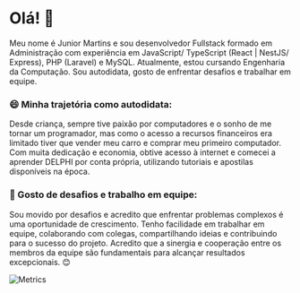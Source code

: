 # Olá! 👋

Meu nome é Junior Martins e sou desenvolvedor Fullstack formado em Administração com experiência em JavaScript/ TypeScript (React | NestJS/ Express), PHP (Laravel) e MySQL. Atualmente, estou cursando Engenharia da Computação. Sou autodidata, gosto de enfrentar desafios e trabalhar em equipe.

### 😄 Minha trajetória como autodidata:
Desde criança, sempre tive paixão por computadores e o sonho de me tornar um programador, mas como o acesso a recursos financeiros era limitado tiver que vender meu carro e comprar meu primeiro computador. Com muita dedicação e economia, obtive acesso à internet e comecei a aprender DELPHI por conta própria, utilizando tutoriais e apostilas disponíveis na época.

### 💪 Gosto de desafios e trabalho em equipe:
Sou movido por desafios e acredito que enfrentar problemas complexos é uma oportunidade de crescimento. Tenho facilidade em trabalhar em equipe, colaborando com colegas, compartilhando ideias e contribuindo para o sucesso do projeto. Acredito que a sinergia e cooperação entre os membros da equipe são fundamentais para alcançar resultados excepcionais. 😊


![Metrics](https://metrics.lecoq.io/juniormartinxo?template=classic&isocalendar=1&languages=1&repositories=1&gists=1&introduction=1&repositories=100&repositories.batch=100&repositories.forks=false&repositories.affiliations=owner&isocalendar.duration=half-year&languages.limit=8&languages.threshold=0%25&languages.colors=github&languages.sections=most-used&languages.indepth=false&languages.analysis.timeout=15&languages.categories=markup%2C%20programming&languages.recent.categories=markup%2C%20programming&languages.recent.load=300&languages.recent.days=14&introduction.title=true&config.timezone=America%2FSao_Paulo)

<!--
**juniormartinxo/juniormartinxo** is a ✨ _special_ ✨ repository because its `README.md` (this file) appears on your GitHub profile.

Here are some ideas to get you started:

- 🔭 I’m currently working on ...
- 🌱 I’m currently learning ...
- 👯 I’m looking to collaborate on ...
- 🤔 I’m looking for help with ...
- 💬 Ask me about ...
- 📫 How to reach me: ...
- 😄 Pronouns: ...
- ⚡ Fun fact: ...


|   Github Status   |  Most Used Languages  |
|     :---:      |     :---:      |
|  [![juniormartinxo's GitHub stats](https://github-readme-stats.vercel.app/api?username=juniormartinxo&show_icons=true&theme=noctis_minimus&count_private=true)](https://github.com/juniormartinxo/github-readme-stats&show_icons=true&theme=noctis_minimus&count_private=true)  |   [![Top Langs](https://github-readme-stats.vercel.app/api/top-langs/?username=juniormartinxo&theme=noctis_minimus&langs_count=6&layout=compact)](https://github.com/juniormartinxo/github-readme-stats&theme=noctis_minimus&langs_count=6&layout=compact)  |
-->







